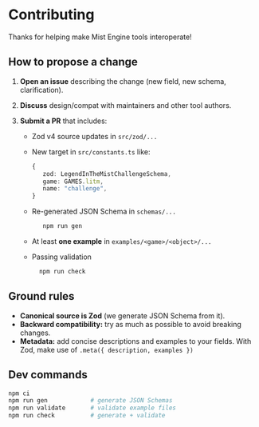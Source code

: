 # Contributing

Thanks for helping make Mist Engine tools interoperate!

## How to propose a change

1. **Open an issue** describing the change (new field, new schema, clarification).
2. **Discuss** design/compat with maintainers and other tool authors.
3. **Submit a PR** that includes:

   - Zod v4 source updates in `src/zod/...`
   - New target in `src/constants.ts` like:

     ```ts
     {
        zod: LegendInTheMistChallengeSchema,
        game: GAMES.litm,
        name: "challenge",
     }
     ```

   - Re-generated JSON Schema in `schemas/...`
     ```sh
        npm run gen
     ```
   - At least **one example** in `examples/<game>/<object>/...`
   - Passing validation
     ```sh
       npm run check
     ```

## Ground rules

- **Canonical source is Zod** (we generate JSON Schema from it).
- **Backward compatibility:** try as much as possible to avoid breaking changes.
- **Metadata:** add concise descriptions and examples to your fields. With Zod, make use of `.meta({ description, examples })`

## Dev commands

```bash
npm ci
npm run gen            # generate JSON Schemas
npm run validate       # validate example files
npm run check          # generate + validate
```
